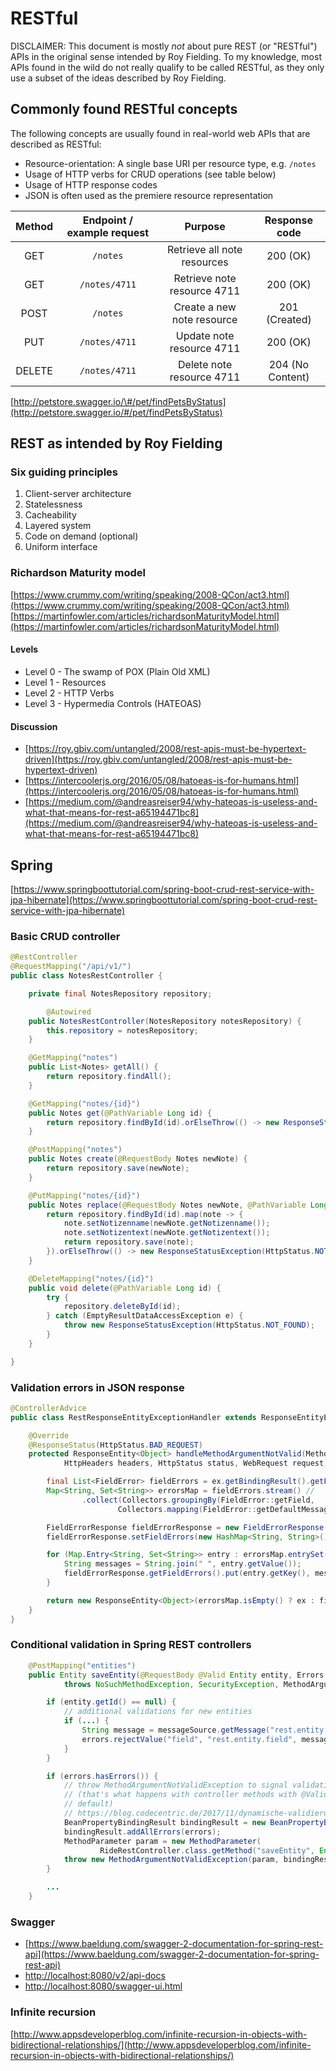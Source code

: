 # RESTful

DISCLAIMER: This document is mostly _not_ about pure REST \(or "RESTful"\) APIs in the original sense intended by Roy Fielding. To my knowledge, most APIs found in the wild do not really qualify to be called RESTful, as they only use a subset of the ideas described by Roy Fielding.

## Commonly found RESTful concepts

The following concepts are usually found in real-world web APIs that are described as RESTful:

* Resource-orientation: A single base URI per resource type, e.g. `/notes`
* Usage of HTTP verbs for CRUD operations \(see table below\)
* Usage of HTTP response codes
* JSON is often used as the premiere resource representation

| Method | Endpoint / example request | Purpose | Response code |
| :---: | :---: | :---: | :---: |
| GET | `/notes` | Retrieve all note resources | 200 \(OK\) |
| GET | `/notes/4711` | Retrieve note resource 4711 | 200 \(OK\) |
| POST | `/notes` | Create a new note resource | 201 \(Created\) |
| PUT | `/notes/4711` | Update note resource 4711 | 200 \(OK\) |
| DELETE | `/notes/4711` | Delete note resource 4711 | 204 \(No Content\) |

[http://petstore.swagger.io/\#/pet/findPetsByStatus](http://petstore.swagger.io/#/pet/findPetsByStatus)

## REST as intended by Roy Fielding

### Six guiding principles

1. Client-server architecture
2. Statelessness
3. Cacheability
4. Layered system
5. Code on demand \(optional\)
6. Uniform interface

### Richardson Maturity model

[https://www.crummy.com/writing/speaking/2008-QCon/act3.html](https://www.crummy.com/writing/speaking/2008-QCon/act3.html) [https://martinfowler.com/articles/richardsonMaturityModel.html](https://martinfowler.com/articles/richardsonMaturityModel.html)

#### Levels

* Level 0 - The swamp of POX \(Plain Old XML\)
* Level 1 - Resources
* Level 2 - HTTP Verbs
* Level 3 - Hypermedia Controls \(HATEOAS\)

#### Discussion

* [https://roy.gbiv.com/untangled/2008/rest-apis-must-be-hypertext-driven](https://roy.gbiv.com/untangled/2008/rest-apis-must-be-hypertext-driven)
* [https://intercoolerjs.org/2016/05/08/hatoeas-is-for-humans.html](https://intercoolerjs.org/2016/05/08/hatoeas-is-for-humans.html)
* [https://medium.com/@andreasreiser94/why-hateoas-is-useless-and-what-that-means-for-rest-a65194471bc8](https://medium.com/@andreasreiser94/why-hateoas-is-useless-and-what-that-means-for-rest-a65194471bc8)

## Spring

[https://www.springboottutorial.com/spring-boot-crud-rest-service-with-jpa-hibernate](https://www.springboottutorial.com/spring-boot-crud-rest-service-with-jpa-hibernate)

### Basic CRUD controller

```java
@RestController
@RequestMapping("/api/v1/")
public class NotesRestController {

    private final NotesRepository repository;

        @Autowired
    public NotesRestController(NotesRepository notesRepository) {
        this.repository = notesRepository;
    }

    @GetMapping("notes")
    public List<Notes> getAll() {
        return repository.findAll();
    }

    @GetMapping("notes/{id}")
    public Notes get(@PathVariable Long id) {
        return repository.findById(id).orElseThrow(() -> new ResponseStatusException(HttpStatus.NOT_FOUND));
    }

    @PostMapping("notes")
    public Notes create(@RequestBody Notes newNote) {
        return repository.save(newNote);
    }

    @PutMapping("notes/{id}")
    public Notes replace(@RequestBody Notes newNote, @PathVariable Long id) {
        return repository.findById(id).map(note -> {
            note.setNotizenname(newNote.getNotizenname());
            note.setNotizentext(newNote.getNotizentext());
            return repository.save(note);
        }).orElseThrow(() -> new ResponseStatusException(HttpStatus.NOT_FOUND));
    }

    @DeleteMapping("notes/{id}")
    public void delete(@PathVariable Long id) {
        try {
            repository.deleteById(id);
        } catch (EmptyResultDataAccessException e) {
            throw new ResponseStatusException(HttpStatus.NOT_FOUND);
        }
    }

}
```

### Validation errors in JSON response

```java
@ControllerAdvice
public class RestResponseEntityExceptionHandler extends ResponseEntityExceptionHandler {

    @Override
    @ResponseStatus(HttpStatus.BAD_REQUEST)
    protected ResponseEntity<Object> handleMethodArgumentNotValid(MethodArgumentNotValidException ex,
            HttpHeaders headers, HttpStatus status, WebRequest request) {

        final List<FieldError> fieldErrors = ex.getBindingResult().getFieldErrors();
        Map<String, Set<String>> errorsMap = fieldErrors.stream() //
                .collect(Collectors.groupingBy(FieldError::getField,
                        Collectors.mapping(FieldError::getDefaultMessage, Collectors.toSet())));

        FieldErrorResponse fieldErrorResponse = new FieldErrorResponse();
        fieldErrorResponse.setFieldErrors(new HashMap<String, String>());

        for (Map.Entry<String, Set<String>> entry : errorsMap.entrySet()) {
            String messages = String.join(" ", entry.getValue());
            fieldErrorResponse.getFieldErrors().put(entry.getKey(), messages);
        }

        return new ResponseEntity<Object>(errorsMap.isEmpty() ? ex : fieldErrorResponse, headers, status);
    }
}
```

### Conditional validation in Spring REST controllers

```java
    @PostMapping("entities")
    public Entity saveEntity(@RequestBody @Valid Entity entity, Errors errors)
            throws NoSuchMethodException, SecurityException, MethodArgumentNotValidException {

        if (entity.getId() == null) {
            // additional validations for new entities
            if (...) {
                String message = messageSource.getMessage("rest.entity.field", new Object[] {}, locale);
                errors.rejectValue("field", "rest.entity.field", message);
            }
        }

        if (errors.hasErrors()) {
            // throw MethodArgumentNotValidException to signal validation error
            // (that's what happens with controller methods with @Valid annotations by
            // default)
            // https://blog.codecentric.de/2017/11/dynamische-validierung-mit-spring-boot-validation/
            BeanPropertyBindingResult bindingResult = new BeanPropertyBindingResult(entity, "entity");
            bindingResult.addAllErrors(errors);
            MethodParameter param = new MethodParameter(
                    RideRestController.class.getMethod("saveEntity", Entity.class, Errors.class), 0);
            throw new MethodArgumentNotValidException(param, bindingResult);
        }

        ...
    }
```

### Swagger

* [https://www.baeldung.com/swagger-2-documentation-for-spring-rest-api](https://www.baeldung.com/swagger-2-documentation-for-spring-rest-api)
* [http://localhost:8080/v2/api-docs](http://localhost:8080/v2/api-docs)
* [http://localhost:8080/swagger-ui.html](http://localhost:8080/swagger-ui.html)

### Infinite recursion

[http://www.appsdeveloperblog.com/infinite-recursion-in-objects-with-bidirectional-relationships/](http://www.appsdeveloperblog.com/infinite-recursion-in-objects-with-bidirectional-relationships/)

